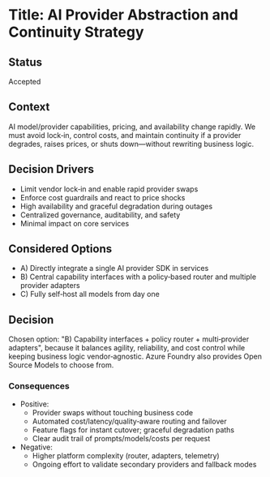 # Title: AI Provider Abstraction and Continuity Strategy

## Status
Accepted

## Context 
AI model/provider capabilities, pricing, and availability change rapidly. We must avoid lock‑in, control costs, and maintain continuity if a provider degrades, raises prices, or shuts down—without rewriting business logic.

## Decision Drivers
- Limit vendor lock‑in and enable rapid provider swaps
- Enforce cost guardrails and react to price shocks
- High availability and graceful degradation during outages
- Centralized governance, auditability, and safety
- Minimal impact on core services

## Considered Options
- A) Directly integrate a single AI provider SDK in services
- B) Central capability interfaces with a policy‑based router and multiple provider adapters
- C) Fully self‑host all models from day one

## Decision 
Chosen option: "B) Capability interfaces + policy router + multi‑provider adapters", because it balances agility, reliability, and cost control while keeping business logic vendor‑agnostic. Azure Foundry also provides Open Source Models to choose from. 

### Consequences
- Positive:
  - Provider swaps without touching business code
  - Automated cost/latency/quality‑aware routing and failover
  - Feature flags for instant cutover; graceful degradation paths
  - Clear audit trail of prompts/models/costs per request
- Negative:
  - Higher platform complexity (router, adapters, telemetry)
  - Ongoing effort to validate secondary providers and fallback modes

